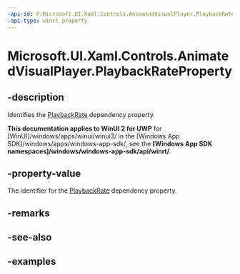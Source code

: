 ```yaml
---
-api-id: P:Microsoft.UI.Xaml.Controls.AnimatedVisualPlayer.PlaybackRateProperty
-api-type: winrt property
---
```


<!-- Property syntax.
public DependencyProperty PlaybackRateProperty { get; }
-->

# Microsoft.UI.Xaml.Controls.AnimatedVisualPlayer.PlaybackRateProperty

## -description

Identifies the [PlaybackRate](animatedvisualplayer_playbackrate.md) dependency property.

**This documentation applies to WinUI 2 for UWP** for [WinUI]/windows/apps/winui/winui3/ in the [Windows App SDK]/windows/apps/windows-app-sdk/, see the **[Windows App SDK namespaces]/windows/windows-app-sdk/api/winrt/**.

## -property-value

The identifier for the [PlaybackRate](animatedvisualplayer_playbackrate.md) dependency property.

## -remarks

## -see-also

## -examples

